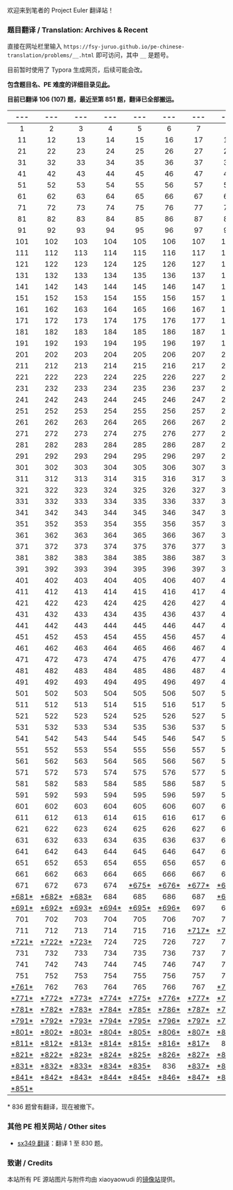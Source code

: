 欢迎来到笔者的 Project Euler 翻译站！

### 题目翻译 / Translation: Archives & Recent

直接在网址栏里输入 ``https://fsy-juruo.github.io/pe-chinese-translation/problems/__.html`` 即可访问，其中 ``__`` 是题号。

目前暂时使用了 Typora 生成网页，后续可能会改。

**包含题目名、PE 难度的详细目录见[此](https://fsy-juruo.github.io/pe-chinese-translation/detailed_content_archives.html)。**

**目前已翻译 106 (107) 题，最近至第 851 题，翻译已全部搬运。**

|                             ---                              |                             ---                              |                             ---                              |                             ---                              |                             ---                              |                             ---                              |                             ---                              |                             ---                              |                             ---                              |                             ---                              |
| :----------------------------------------------------------: | :----------------------------------------------------------: | :----------------------------------------------------------: | :----------------------------------------------------------: | :----------------------------------------------------------: | :----------------------------------------------------------: | :----------------------------------------------------------: | :----------------------------------------------------------: | :----------------------------------------------------------: | :----------------------------------------------------------: |
|                              1                               |                              2                               |                              3                               |                              4                               |                              5                               |                              6                               |                              7                               |                              8                               |                              9                               |                              10                              |
|                              11                              |                              12                              |                              13                              |                              14                              |                              15                              |                              16                              |                              17                              |                              18                              |                              19                              |                              20                              |
|                              21                              |                              22                              |                              23                              |                              24                              |                              25                              |                              26                              |                              27                              |                              28                              |                              29                              |                              30                              |
|                              31                              |                              32                              |                              33                              |                              34                              |                              35                              |                              36                              |                              37                              |                              38                              |                              39                              |                              40                              |
|                              41                              |                              42                              |                              43                              |                              44                              |                              45                              |                              46                              |                              47                              |                              48                              |                              49                              |                              50                              |
|                              51                              |                              52                              |                              53                              |                              54                              |                              55                              |                              56                              |                              57                              |                              58                              |                              59                              |                              60                              |
|                              61                              |                              62                              |                              63                              |                              64                              |                              65                              |                              66                              |                              67                              |                              68                              |                              69                              |                              70                              |
|                              71                              |                              72                              |                              73                              |                              74                              |                              75                              |                              76                              |                              77                              |                              78                              |                              79                              |                              80                              |
|                              81                              |                              82                              |                              83                              |                              84                              |                              85                              |                              86                              |                              87                              |                              88                              |                              89                              |                              90                              |
|                              91                              |                              92                              |                              93                              |                              94                              |                              95                              |                              96                              |                              97                              |                              98                              |                              99                              |                             100                              |
|                             101                              |                             102                              |                             103                              |                             104                              |                             105                              |                             106                              |                             107                              |                             108                              |                             109                              |                             110                              |
|                             111                              |                             112                              |                             113                              |                             114                              |                             115                              |                             116                              |                             117                              |                             118                              |                             119                              |                             120                              |
|                             121                              |                             122                              |                             123                              |                             124                              |                             125                              |                             126                              |                             127                              |                             128                              |                             129                              |                             130                              |
|                             131                              |                             132                              |                             133                              |                             134                              |                             135                              |                             136                              |                             137                              |                             138                              |                             139                              |                             140                              |
|                             141                              |                             142                              |                             143                              |                             144                              |                             145                              |                             146                              |                             147                              |                             148                              |                             149                              |                             150                              |
|                             151                              |                             152                              |                             153                              |                             154                              |                             155                              |                             156                              |                             157                              |                             158                              |                             159                              |                             160                              |
|                             161                              |                             162                              |                             163                              |                             164                              |                             165                              |                             166                              |                             167                              |                             168                              |                             169                              |                             170                              |
|                             171                              |                             172                              |                             173                              |                             174                              |                             175                              |                             176                              |                             177                              |                             178                              |                             179                              |                             180                              |
|                             181                              |                             182                              |                             183                              |                             184                              |                             185                              |                             186                              |                             187                              |                             188                              |                             189                              |                             190                              |
|                             191                              |                             192                              |                             193                              |                             194                              |                             195                              |                             196                              |                             197                              |                             198                              |                             199                              |                             200                              |
|                             201                              |                             202                              |                             203                              |                             204                              |                             205                              |                             206                              |                             207                              |                             208                              |                             209                              |                             210                              |
|                             211                              |                             212                              |                             213                              |                             214                              |                             215                              |                             216                              |                             217                              |                             218                              |                             219                              |                             220                              |
|                             221                              |                             222                              |                             223                              |                             224                              |                             225                              |                             226                              |                             227                              |                             228                              |                             229                              |                             230                              |
|                             231                              |                             232                              |                             233                              |                             234                              |                             235                              |                             236                              |                             237                              |                             238                              |                             239                              |                             240                              |
|                             241                              |                             242                              |                             243                              |                             244                              |                             245                              |                             246                              |                             247                              |                             248                              |                             249                              |                             250                              |
|                             251                              |                             252                              |                             253                              |                             254                              |                             255                              |                             256                              |                             257                              |                             258                              |                             259                              |                             260                              |
|                             261                              |                             262                              |                             263                              |                             264                              |                             265                              |                             266                              |                             267                              |                             268                              |                             269                              |                             270                              |
|                             271                              |                             272                              |                             273                              |                             274                              |                             275                              |                             276                              |                             277                              |                             278                              |                             279                              |                             280                              |
|                             281                              |                             282                              |                             283                              |                             284                              |                             285                              |                             286                              |                             287                              |                             288                              |                             289                              |                             290                              |
|                             291                              |                             292                              |                             293                              |                             294                              |                             295                              |                             296                              |                             297                              |                             298                              |                             299                              |                             300                              |
|                             301                              |                             302                              |                             303                              |                             304                              |                             305                              |                             306                              |                             307                              |                             308                              |                             309                              |                             310                              |
|                             311                              |                             312                              |                             313                              |                             314                              |                             315                              |                             316                              |                             317                              |                             318                              |                             319                              |                             320                              |
|                             321                              |                             322                              |                             323                              |                             324                              |                             325                              |                             326                              |                             327                              |                             328                              |                             329                              |                             330                              |
|                             331                              |                             332                              |                             333                              |                             334                              |                             335                              |                             336                              |                             337                              |                             338                              |                             339                              |                             340                              |
|                             341                              |                             342                              |                             343                              |                             344                              |                             345                              |                             346                              |                             347                              |                             348                              |                             349                              |                             350                              |
|                             351                              |                             352                              |                             353                              |                             354                              |                             355                              |                             356                              |                             357                              |                             358                              |                             359                              |                             360                              |
|                             361                              |                             362                              |                             363                              |                             364                              |                             365                              |                             366                              |                             367                              |                             368                              |                             369                              |                             370                              |
|                             371                              |                             372                              |                             373                              |                             374                              |                             375                              |                             376                              |                             377                              |                             378                              |                             379                              |                             380                              |
|                             381                              |                             382                              |                             383                              |                             384                              |                             385                              |                             386                              |                             387                              |                             388                              |                             389                              |                             390                              |
|                             391                              |                             392                              |                             393                              |                             394                              |                             395                              |                             396                              |                             397                              |                             398                              |                             399                              |                             400                              |
|                             401                              |                             402                              |                             403                              |                             404                              |                             405                              |                             406                              |                             407                              |                             408                              |                             409                              |                             410                              |
|                             411                              |                             412                              |                             413                              |                             414                              |                             415                              |                             416                              |                             417                              |                             418                              |                             419                              |                             420                              |
|                             421                              |                             422                              |                             423                              |                             424                              |                             425                              |                             426                              |                             427                              |                             428                              |                             429                              |                             430                              |
|                             431                              |                             432                              |                             433                              |                             434                              |                             435                              |                             436                              |                             437                              |                             438                              |                             439                              |                             440                              |
|                             441                              |                             442                              |                             443                              |                             444                              |                             445                              |                             446                              |                             447                              |                             448                              |                             449                              |                             450                              |
|                             451                              |                             452                              |                             453                              |                             454                              |                             455                              |                             456                              |                             457                              |                             458                              |                             459                              |                             460                              |
|                             461                              |                             462                              |                             463                              |                             464                              |                             465                              |                             466                              |                             467                              |                             468                              |                             469                              |                             470                              |
|                             471                              |                             472                              |                             473                              |                             474                              |                             475                              |                             476                              |                             477                              |                             478                              |                             479                              |                             480                              |
|                             481                              |                             482                              |                             483                              |                             484                              |                             485                              |                             486                              |                             487                              |                             488                              |                             489                              |                             490                              |
|                             491                              |                             492                              |                             493                              |                             494                              |                             495                              |                             496                              |                             497                              |                             498                              |                             499                              |                             500                              |
|                             501                              |                             502                              |                             503                              |                             504                              |                             505                              |                             506                              |                             507                              |                             508                              |                             509                              |                             510                              |
|                             511                              |                             512                              |                             513                              |                             514                              |                             515                              |                             516                              |                             517                              |                             518                              |                             519                              |                             520                              |
|                             521                              |                             522                              |                             523                              |                             524                              |                             525                              |                             526                              |                             527                              |                             528                              |                             529                              |                             530                              |
|                             531                              |                             532                              |                             533                              |                             534                              |                             535                              |                             536                              |                             537                              |                             538                              |                             539                              |                             540                              |
|                             541                              |                             542                              |                             543                              |                             544                              |                             545                              |                             546                              |                             547                              |                             548                              |                             549                              |                             550                              |
|                             551                              |                             552                              |                             553                              |                             554                              |                             555                              |                             556                              |                             557                              |                             558                              |                             559                              |                             560                              |
|                             561                              |                             562                              |                             563                              |                             564                              |                             565                              |                             566                              |                             567                              |                             568                              |                             569                              |                             570                              |
|                             571                              |                             572                              |                             573                              |                             574                              |                             575                              |                             576                              |                             577                              |                             578                              |                             579                              |                             580                              |
|                             581                              |                             582                              |                             583                              |                             584                              |                             585                              |                             586                              |                             587                              |                             588                              |                             589                              |                             590                              |
|                             591                              |                             592                              |                             593                              |                             594                              |                             595                              |                             596                              |                             597                              |                             598                              |                             599                              |                             600                              |
|                             601                              |                             602                              |                             603                              |                             604                              |                             605                              |                             606                              |                             607                              |                             608                              |                             609                              |                             610                              |
|                             611                              |                             612                              |                             613                              |                             614                              |                             615                              |                             616                              |                             617                              |                             618                              |                             619                              |                             620                              |
|                             621                              |                             622                              |                             623                              |                             624                              |                             625                              |                             626                              |                             627                              |                             628                              |                             629                              |                             630                              |
|                             631                              |                             632                              |                             633                              |                             634                              |                             635                              |                             636                              |                             637                              |                             638                              |                             639                              |                             640                              |
|                             641                              |                             642                              |                             643                              |                             644                              |                             645                              |                             646                              |                             647                              |                             648                              |                             649                              |                             650                              |
|                             651                              |                             652                              |                             653                              |                             654                              |                             655                              |                             656                              |                             657                              |                             658                              |                             659                              |                             660                              |
|                             661                              |                             662                              |                             663                              |                             664                              |                             665                              |                             666                              |                             667                              |                             668                              |                             669                              |                             670                              |
|                             671                              |                             672                              |                             673                              |                             674                              | [\*675\*](https://fsy-juruo.github.io/pe-chinese-translation/problems/675.html) | [\*676\*](https://fsy-juruo.github.io/pe-chinese-translation/problems/676.html) | [\*677\*](https://fsy-juruo.github.io/pe-chinese-translation/problems/677.html) | [\*678\*](https://fsy-juruo.github.io/pe-chinese-translation/problems/678.html) | [\*679\*](https://fsy-juruo.github.io/pe-chinese-translation/problems/679.html) | [\*680\*](https://fsy-juruo.github.io/pe-chinese-translation/problems/680.html) |
| [\*681\*](https://fsy-juruo.github.io/pe-chinese-translation/problems/681.html) | [\*682\*](https://fsy-juruo.github.io/pe-chinese-translation/problems/682.html) | [\*683\*](https://fsy-juruo.github.io/pe-chinese-translation/problems/683.html) |                             684                              |                             685                              |                             686                              |                             687                              | [\*688\*](https://fsy-juruo.github.io/pe-chinese-translation/problems/688.html) | [\*689\*](https://fsy-juruo.github.io/pe-chinese-translation/problems/689.html) |                             690                              |
| [\*691\*](https://fsy-juruo.github.io/pe-chinese-translation/problems/691.html) | [\*692\*](https://fsy-juruo.github.io/pe-chinese-translation/problems/692.html) | [\*693\*](https://fsy-juruo.github.io/pe-chinese-translation/problems/693.html) | [\*694\*](https://fsy-juruo.github.io/pe-chinese-translation/problems/694.html) | [\*695\*](https://fsy-juruo.github.io/pe-chinese-translation/problems/695.html) | [\*696\*](https://fsy-juruo.github.io/pe-chinese-translation/problems/696.html) |                             697                              |                             698                              |                             699                              |                             700                              |
|                             701                              |                             702                              |                             703                              |                             704                              |                             705                              |                             706                              |                             707                              |                             708                              |                             709                              |                             710                              |
|                             711                              |                             712                              |                             713                              |                             714                              |                             715                              |                             716                              | [\*717\*](https://fsy-juruo.github.io/pe-chinese-translation/problems/717.html) | [\*718\*](https://fsy-juruo.github.io/pe-chinese-translation/problems/718.html) | [\*719\*](https://fsy-juruo.github.io/pe-chinese-translation/problems/719.html) |                             720                              |
| [\*721\*](https://fsy-juruo.github.io/pe-chinese-translation/problems/721.html) | [\*722\*](https://fsy-juruo.github.io/pe-chinese-translation/problems/722.html) | [\*723\*](https://fsy-juruo.github.io/pe-chinese-translation/problems/723.html) |                             724                              |                             725                              |                             726                              |                             727                              |                             728                              |                             729                              |                             730                              |
|                             731                              |                             732                              |                             733                              |                             734                              |                             735                              |                             736                              |                             737                              |                             738                              |                             739                              |                             740                              |
|                             741                              |                             742                              |                             743                              |                             744                              |                             745                              |                             746                              |                             747                              |                             748                              |                             749                              |                             750                              |
|                             751                              |                             752                              |                             753                              |                             754                              |                             755                              |                             756                              |                             757                              |                             758                              |                             759                              |                             760                              |
| [\*761\*](https://fsy-juruo.github.io/pe-chinese-translation/problems/761.html) |                             762                              |                             763                              |                             764                              |                             765                              |                             766                              |                             767                              | [\*768\*](https://fsy-juruo.github.io/pe-chinese-translation/problems/768.html) | [\*769\*](https://fsy-juruo.github.io/pe-chinese-translation/problems/769.html) | [\*770\*](https://fsy-juruo.github.io/pe-chinese-translation/problems/770.html) |
| [\*771\*](https://fsy-juruo.github.io/pe-chinese-translation/problems/771.html) | [\*772\*](https://fsy-juruo.github.io/pe-chinese-translation/problems/772.html) | [\*773\*](https://fsy-juruo.github.io/pe-chinese-translation/problems/773.html) | [\*774\*](https://fsy-juruo.github.io/pe-chinese-translation/problems/774.html) | [\*775\*](https://fsy-juruo.github.io/pe-chinese-translation/problems/775.html) | [\*776\*](https://fsy-juruo.github.io/pe-chinese-translation/problems/776.html) | [\*777\*](https://fsy-juruo.github.io/pe-chinese-translation/problems/777.html) | [\*778\*](https://fsy-juruo.github.io/pe-chinese-translation/problems/778.html) | [\*779\*](https://fsy-juruo.github.io/pe-chinese-translation/problems/779.html) | [\*780\*](https://fsy-juruo.github.io/pe-chinese-translation/problems/780.html) |
| [\*781\*](https://fsy-juruo.github.io/pe-chinese-translation/problems/781.html) | [\*782\*](https://fsy-juruo.github.io/pe-chinese-translation/problems/782.html) | [\*783\*](https://fsy-juruo.github.io/pe-chinese-translation/problems/783.html) | [\*784\*](https://fsy-juruo.github.io/pe-chinese-translation/problems/784.html) | [\*785\*](https://fsy-juruo.github.io/pe-chinese-translation/problems/785.html) | [\*786\*](https://fsy-juruo.github.io/pe-chinese-translation/problems/786.html) | [\*787\*](https://fsy-juruo.github.io/pe-chinese-translation/problems/787.html) | [\*788\*](https://fsy-juruo.github.io/pe-chinese-translation/problems/788.html) | [\*789\*](https://fsy-juruo.github.io/pe-chinese-translation/problems/789.html) | [\*790\*](https://fsy-juruo.github.io/pe-chinese-translation/problems/790.html) |
| [\*791\*](https://fsy-juruo.github.io/pe-chinese-translation/problems/791.html) | [\*792\*](https://fsy-juruo.github.io/pe-chinese-translation/problems/792.html) | [\*793\*](https://fsy-juruo.github.io/pe-chinese-translation/problems/793.html) | [\*794\*](https://fsy-juruo.github.io/pe-chinese-translation/problems/794.html) | [\*795\*](https://fsy-juruo.github.io/pe-chinese-translation/problems/795.html) | [\*796\*](https://fsy-juruo.github.io/pe-chinese-translation/problems/796.html) | [\*797\*](https://fsy-juruo.github.io/pe-chinese-translation/problems/797.html) | [\*798\*](https://fsy-juruo.github.io/pe-chinese-translation/problems/798.html) | [\*799\*](https://fsy-juruo.github.io/pe-chinese-translation/problems/799.html) | [\*800\*](https://fsy-juruo.github.io/pe-chinese-translation/problems/800.html) |
| [\*801\*](https://fsy-juruo.github.io/pe-chinese-translation/problems/801.html) | [\*802\*](https://fsy-juruo.github.io/pe-chinese-translation/problems/802.html) | [\*803\*](https://fsy-juruo.github.io/pe-chinese-translation/problems/803.html) | [\*804\*](https://fsy-juruo.github.io/pe-chinese-translation/problems/804.html) | [\*805\*](https://fsy-juruo.github.io/pe-chinese-translation/problems/805.html) | [\*806\*](https://fsy-juruo.github.io/pe-chinese-translation/problems/806.html) | [\*807\*](https://fsy-juruo.github.io/pe-chinese-translation/problems/807.html) | [\*808\*](https://fsy-juruo.github.io/pe-chinese-translation/problems/808.html) | [\*809\*](https://fsy-juruo.github.io/pe-chinese-translation/problems/809.html) | [\*810\*](https://fsy-juruo.github.io/pe-chinese-translation/problems/810.html) |
| [\*811\*](https://fsy-juruo.github.io/pe-chinese-translation/problems/811.html) | [\*812\*](https://fsy-juruo.github.io/pe-chinese-translation/problems/812.html) | [\*813\*](https://fsy-juruo.github.io/pe-chinese-translation/problems/813.html) | [\*814\*](https://fsy-juruo.github.io/pe-chinese-translation/problems/814.html) | [\*815\*](https://fsy-juruo.github.io/pe-chinese-translation/problems/815.html) | [\*816\*](https://fsy-juruo.github.io/pe-chinese-translation/problems/816.html) | [\*817\*](https://fsy-juruo.github.io/pe-chinese-translation/problems/817.html) |                             818                              | [\*819\*](https://fsy-juruo.github.io/pe-chinese-translation/problems/819.html) | [\*820\*](https://fsy-juruo.github.io/pe-chinese-translation/problems/820.html) |
| [\*821\*](https://fsy-juruo.github.io/pe-chinese-translation/problems/821.html) | [\*822\*](https://fsy-juruo.github.io/pe-chinese-translation/problems/822.html) | [\*823\*](https://fsy-juruo.github.io/pe-chinese-translation/problems/823.html) | [\*824\*](https://fsy-juruo.github.io/pe-chinese-translation/problems/824.html) | [\*825\*](https://fsy-juruo.github.io/pe-chinese-translation/problems/825.html) | [\*826\*](https://fsy-juruo.github.io/pe-chinese-translation/problems/826.html) | [\*827\*](https://fsy-juruo.github.io/pe-chinese-translation/problems/801.html) | [\*828\*](https://fsy-juruo.github.io/pe-chinese-translation/problems/828.html) | [\*829\*](https://fsy-juruo.github.io/pe-chinese-translation/problems/829.html) | [\*830\*](https://fsy-juruo.github.io/pe-chinese-translation/problems/830.html) |
| [\*831\*](https://fsy-juruo.github.io/pe-chinese-translation/problems/831.html) | [\*832\*](https://fsy-juruo.github.io/pe-chinese-translation/problems/832.html) | [\*833\*](https://fsy-juruo.github.io/pe-chinese-translation/problems/833.html) | [\*834\*](https://fsy-juruo.github.io/pe-chinese-translation/problems/834.html) | [\*835\*](https://fsy-juruo.github.io/pe-chinese-translation/problems/835.html) |                             836                              | [\*837\*](https://fsy-juruo.github.io/pe-chinese-translation/problems/837.html) | [\*838\*](https://fsy-juruo.github.io/pe-chinese-translation/problems/838.html) | [\*839\*](https://fsy-juruo.github.io/pe-chinese-translation/problems/839.html) | [\*840\*](https://fsy-juruo.github.io/pe-chinese-translation/problems/840.html) |
| [\*841\*](https://fsy-juruo.github.io/pe-chinese-translation/problems/841.html) | [\*842\*](https://fsy-juruo.github.io/pe-chinese-translation/problems/842.html) | [\*843\*](https://fsy-juruo.github.io/pe-chinese-translation/problems/843.html) | [\*844\*](https://fsy-juruo.github.io/pe-chinese-translation/problems/844.html) | [\*845\*](https://fsy-juruo.github.io/pe-chinese-translation/problems/845.html) | [\*846\*](https://fsy-juruo.github.io/pe-chinese-translation/problems/846.html) | [\*847\*](https://fsy-juruo.github.io/pe-chinese-translation/problems/847.html) | [\*848\*](https://fsy-juruo.github.io/pe-chinese-translation/problems/848.html) | [\*849\*](https://fsy-juruo.github.io/pe-chinese-translation/problems/849.html) | [\*850\*](https://fsy-juruo.github.io/pe-chinese-translation/problems/850.html) |
| [\*851\*](https://fsy-juruo.github.io/pe-chinese-translation/problems/851.html) |                                                              |                                                              |                                                              |                                                              |                                                              |                                                              |                                                              |                                                              |                                                              |

\* 836 题曾有翻译，现在被撤下。

### 其他 PE 相关网站 / Other sites

- [sx349 翻译](http://pe-cn.github.io/)：翻译 1 至 830 题。

### 致谢 / Credits

本站所有 PE 源站图片与附件均由 xiaoyaowudi 的[镜像站](https://pe.xiaoyaowudi.com/about)提供。

